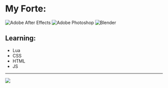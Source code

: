 
# **My Forte**:
![Adobe After Effects](https://img.shields.io/badge/Adobe%20After%20Effects-9999FF.svg?style=for-the-badge&logo=Adobe%20After%20Effects&logoColor=white) ![Adobe Photoshop](https://img.shields.io/badge/adobephotoshop-%2331A8FF.svg?style=for-the-badge&logo=adobephotoshop&logoColor=white) ![Blender](https://img.shields.io/badge/blender-%23F5792A.svg?style=for-the-badge&logo=blender&logoColor=white)

## **Learning**:
- Lua
- CSS
- HTML
- JS

---
[![](https://visitcount.itsvg.in/api?id=maccag69&label=Profile%20Views&color=8&icon=3&pretty=false)](https://visitcount.itsvg.in)
